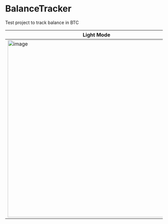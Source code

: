 # BalanceTracker
Test project to track balance in BTC

| Light Mode | Dark Mode |
| -- | -- |
| <img width="568" alt="image" src="https://github.com/user-attachments/assets/a27ddf73-dc16-4620-bfea-9c4040c9c4eb" /> | <img width="568" alt="Screenshot 2025-01-20 at 13 16 18" src="https://github.com/user-attachments/assets/e18f878d-0b1e-4835-8563-912f62a2f375" /> |
